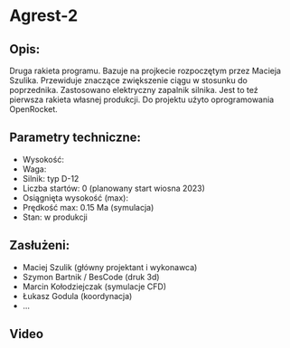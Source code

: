 # Agrest-2
## Opis:
Druga rakieta programu. Bazuje na projkecie rozpoczętym przez Macieja Szulika. 
Przewiduje znaczące zwiększenie ciągu w stosunku do poprzednika. Zastosowano elektryczny zapalnik silnika. Jest to teź pierwsza rakieta własnej produkcji.
Do projektu uźyto oprogramowania OpenRocket.


## Parametry techniczne:
- Wysokość:
- Waga: 
- Silnik: typ D-12
- Liczba startów: 0 (planowany start wiosna 2023)
- Osiągnięta wysokość (max):
- Prędkość max: 0.15 Ma (symulacja)
- Stan: w produkcji

## Zasłużeni:
- Maciej Szulik (główny projektant i wykonawca)
- Szymon Bartnik / BesCode (druk 3d)
- Marcin Kołodziejczak (symulacje CFD)
- Łukasz Godula (koordynacja)
- ...

## Video
